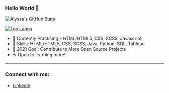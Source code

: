 ### Hello World 👋

![Alyssa's GitHub Stats](https://github-readme-stats.vercel.app/api?username=alyssabenipayo&hide=stars,contribs)

[![Top Langs](https://github-readme-stats.vercel.app/api/top-langs/?username=alyssabenipayo&layout=compact)](https://github.com/alyssabenipayo/github-readme-stats)

- 🌱 Currently Practicing - HTML/HTML5, CSS, SCSS, Javascript
- 🧰 Skills: HTML/HTML5, CSS, SCSS, Java, Python, SQL, Tableau
- 🥅 2021 Goal: Contribute to More Open Source Projects
- ☕ Open to learning more!
---
### Connect with me:

- [LinkedIn](https://www.linkedin.com/in/alyssabenipayo/)


